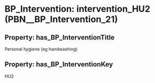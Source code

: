 # BP_Intervention: __intervention_HU2__ (PBN__BP_Intervention_21)

## Property: has_BP_InterventionTitle

Personal hygiene (eg handwashing)

## Property: has_BP_InterventionKey

HU2

